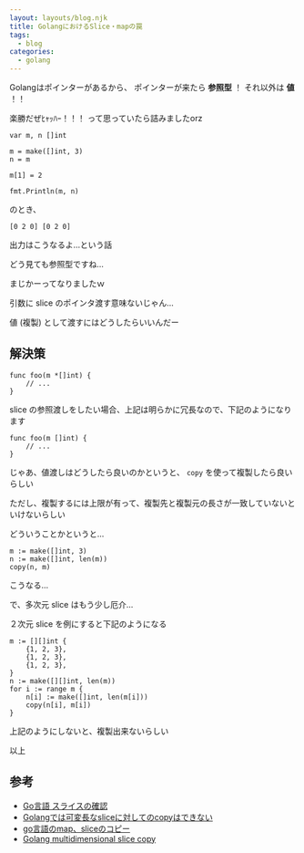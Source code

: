 ```yaml
---
layout: layouts/blog.njk
title: GolangにおけるSlice・mapの罠
tags:
  - blog
categories:
  - golang
---
```


Golangはポインターがあるから、
ポインターが来たら **参照型** ！
それ以外は **値** ！！

楽勝だぜﾋｬｯﾊｰ！！！
って思っていたら詰みましたorz

```golang
var m, n []int

m = make([]int, 3)
n = m

m[1] = 2

fmt.Println(m, n)
```

のとき、

```text
[0 2 0] [0 2 0]
```

出力はこうなるよ…という話

どう見ても参照型ですね…

まじかーってなりましたｗ

引数に slice のポインタ渡す意味ないじゃん…

値 (複製) として渡すにはどうしたらいいんだー

## 解決策

```golang
func foo(m *[]int) {
    // ...
}
```

slice の参照渡しをしたい場合、上記は明らかに冗長なので、下記のようになります

```golang
func foo(m []int) {
    // ...
}
```

じゃあ、値渡しはどうしたら良いのかというと、
`copy` を使って複製したら良いらしい

ただし、複製するには上限が有って、複製先と複製元の長さが一致していないといけないらしい

どういうことかというと...

```golang
m := make([]int, 3)
n := make([]int, len(m))
copy(n, m)
```

こうなる…

で、多次元 slice はもう少し厄介...

２次元 slice を例にすると下記のようになる

```golang
m := [][]int {
    {1, 2, 3},
    {1, 2, 3},
    {1, 2, 3},
}
n := make([][]int, len(m))
for i := range m {
    n[i] := make([]int, len(m[i]))
    copy(n[i], m[i])
}
```

上記のようにしないと、複製出来ないらしい

以上

## 参考
- [Go言語 スライスの確認](https://qiita.com/mizukmb/items/b543f88bc37c9a75673f)
- [Golangでは可変長なsliceに対してのcopyはできない](https://medium.com/@timakin/golang%E3%81%A7%E3%81%AF%E5%8F%AF%E5%A4%89%E9%95%B7%E3%81%AAslice%E3%81%AB%E5%AF%BE%E3%81%97%E3%81%A6%E3%81%AEcopy%E3%81%AF%E3%81%A7%E3%81%8D%E3%81%AA%E3%81%84-5cf1c8b852c2)
- [go言語のmap、sliceのコピー](https://kido0617.github.io/go/2016-08-08-map-copy/)
- [Golang multidimensional slice copy](https://stackoverflow.com/questions/45465368/golang-multidimensional-slice-copy)
